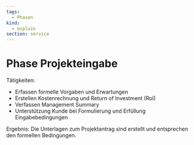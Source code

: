 ```yaml
---
tags:
  - Phasen
kind:
  - explain
section: service
---
```

# Phase Projekteingabe

Tätigkeiten:

* Erfassen formelle Vorgaben und Erwartungen
* Erstellen Kostenrechnung und  Return of Investment (RoI)
* Verfassen Management Summary
* Unterstützung Kunde bei Formulierung und Erfüllung Eingabebedingungen

Ergebnis: Die Unterlagen zum Projektantrag sind erstellt und entsprechen den formellen Bedingungen.